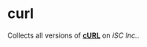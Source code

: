 curl
====

Collects all versions of [**cURL**](http://curl.haxx.se/download/curl-7.38.0.zip) on *iSC Inc.*.
